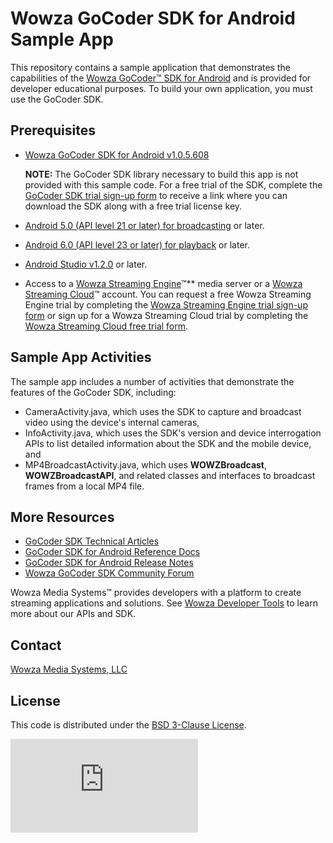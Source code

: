 # Wowza GoCoder SDK for Android Sample App

This repository contains a sample application that demonstrates the capabilities of the [Wowza GoCoder™ SDK for Android](https://www.wowza.com/products/gocoder/sdk) and is provided for developer educational purposes. To build your own application, you must use the GoCoder SDK.

## Prerequisites

- [Wowza GoCoder SDK for Android v1.0.5.608](https://www.wowza.com/products/gocoder)

     **NOTE:** The GoCoder SDK library necessary to build this app is not provided with this sample code. For a free trial of the SDK, complete the [GoCoder SDK trial sign-up form](https://www.wowza.com/products/gocoder/sdk/trial) to receive a link where you can download the SDK along with a free trial license key.

- [Android 5.0 (API level 21 or later) for broadcasting](https://developer.android.com/about/versions/android-5.0) or later.
- [Android 6.0 (API level 23 or later) for playback](https://developer.android.com/about/versions/marshmallow/android-6.0) or later.
- [Android Studio v1.2.0](https://developer.android.com/studio/index.html) or later.
- Access to a [Wowza Streaming Engine](https://www.wowza.com/products/streaming-engine)™** media server or a [Wowza Streaming Cloud](https://www.wowza.com/products/streaming-cloud)™ account. You can request a free Wowza Streaming Engine trial by completing the [Wowza Streaming Engine trial sign-up form](https://www.wowza.com/pricing/trial) or sign up for a Wowza Streaming Cloud trial by completing the [Wowza Streaming Cloud free trial form](https://www.wowza.com/pricing/cloud-free-trial).

## Sample App Activities
The sample app includes a number of activities that demonstrate the features of the GoCoder SDK, including:

- CameraActivity.java, which uses the SDK to capture and broadcast video using the device's internal cameras,
- InfoActivity.java, which uses the SDK's version and device interrogation APIs to list detailed information about the SDK and the mobile device, and
- MP4BroadcastActivity.java, which uses **WOWZBroadcast**, **WOWZBroadcastAPI**, and related classes and interfaces to broadcast frames from a local MP4 file.

## More Resources
* [GoCoder SDK Technical Articles](https://www.wowza.com/docs/wowza-gocoder-sdk)
* [GoCoder SDK for Android Reference Docs](https://www.wowza.com/resources/gocodersdk/docs/1.0/api-reference-android/)
* [GoCoder SDK for Android Release Notes](https://www.wowza.com/docs/wowza-gocoder-sdk-release-notes-for-android)
* [Wowza GoCoder SDK Community Forum](https://www.wowza.com/community/spaces/36/wowza-gocoder-sdk.html)

Wowza Media Systems™ provides developers with a platform to create streaming applications and solutions. See [Wowza Developer Tools](https://www.wowza.com/resources/developers) to learn more about our APIs and SDK.

## Contact
[Wowza Media Systems, LLC](https://www.wowza.com/contact)

## License
This code is distributed under the [BSD 3-Clause License](https://github.com/WowzaMediaSystems/gocoder-sdk-samples-android/blob/master/LICENSE.txt).

![alt tag](http://wowzalogs.com/stats/githubimage.php?plugin=gocoder-sdk-samples-android)
